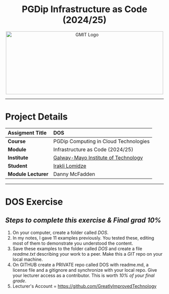 <h1 align="center">PGDip Infrastructure as Code (2024/25)</h1>

<a href="https://www.gmit.ie/" >
<p align="center"><img src="https://encrypted-tbn0.gstatic.com/images?q=tbn:ANd9GcT97bjJEN9F_q8dc7rP7NZmUBBIObRtBKcgZQ&s"
alt="GMIT Logo" width="500" height="200"/>
</p></a>

***

# Project Details
| **Assigment Title** | DOS |
| :------------- |:-------------|
| **Course**              | PGDip Computing in Cloud Technologies  |
| **Module**              | Infrastructure as Code (2024/25) |
| **Institute**           | [Galway-Mayo Institute of Technology](https://www.lyit.ie/Study-at-ATU-Donegal/Find-a-course/Springboard-Courses) |
| **Student**             | [Irakli Lomidze](https://github.com/) |
| **Module Lecturer**      | Danny McFadden |

***
# **DOS Exercise**

*Steps to complete this exercise & Final grad 10%*
---------------------------------------------------
1. On your computer, create a folder called *DOS*.
2. In my notes, I gave 11 examples previously. You tested these, editing most of them to demonstrate you understood the content. 
3. Save these examples to the folder called *DOS* and create a file *readme.txt* describing your work to a peer. Make this a *GIT* repo on your local machine.  
4. On GITHUB create a PRIVATE repo called DOS with readme.md, a license file and a gitignore and synchronize with your local repo. Give your lecturer access as a contributor. This is worth *10% of your final grade*.
5. Lecturer's Account = https://github.com/GreatlyImprovedTechnology
